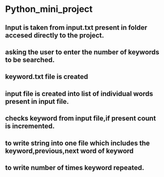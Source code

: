 # Python_mini_project
## Input is taken from input.txt present in folder accesed directly to the project.
## asking the user to enter the number of keywords to be searched.
## keyword.txt file is created
## input file is created into list of individual words present in input file.
## checks keyword from input file,if present count is incremented.
## to write string into one file which includes the keyword,previous,next word of keyword
## to write number of times keyword repeated.
